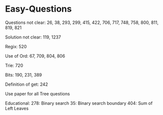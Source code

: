# Easy-Questions

Questions not clear:
26, 38, 293, 299, 415, 422, 706, 717, 748, 758, 800, 811, 819, 821

Solution not clear:
119, 1237

Regix:
520

Use of Ord:
67, 709, 804, 806

Trie:
720

Bits:
190, 231, 389

Definition of get:
242

Use paper for all Tree questions


Educational:
278: Binary search
35: Binary search boundary
404: Sum of Left Leaves
